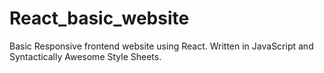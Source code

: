 # React_basic_website
Basic Responsive frontend website using React. Written in JavaScript and Syntactically Awesome Style Sheets. 
